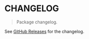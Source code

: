 # CHANGELOG

> Package changelog.

See [GitHub Releases](https://github.com/stdlib-js/strided-base-mskunary/releases) for the changelog.